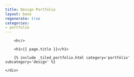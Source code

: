 ```yaml
---
title: Design Portfolio
layout: base
regenerate: true
categories:
- portfolio
---
```

 
<div class="row portfolio">
    <div class="col-12">

        <hr/>

        <h1>{{ page.title }}</h1>

        {% include _tiled_portfolio.html category='portfolio' subcategory='design' %}

    </div>
</div>
